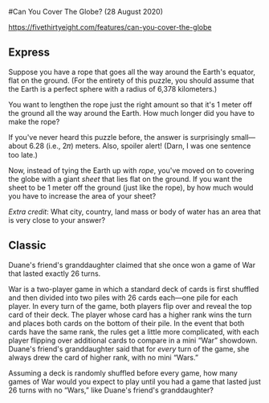#Can You Cover The Globe? (28 August 2020)

https://fivethirtyeight.com/features/can-you-cover-the-globe

## Express

Suppose you have a rope that goes all the way around the Earth's equator, flat on the ground.
(For the entirety of this puzzle, you should assume that the Earth is a perfect sphere with a radius of 6,378 kilometers.)

You want to lengthen the rope just the right amount so that it's 1 meter off the ground all the way around the Earth. How much longer did you have to make the rope?

If you've never heard this puzzle before, the answer is surprisingly small—about 6.28 (i.e., 2𝜋) meters.
Also, spoiler alert!
(Darn, I was one sentence too late.)

Now, instead of tying the Earth up with *rope*, you've moved on to covering the globe with a giant *sheet* that lies flat on the ground.
If you want the sheet to be 1 meter off the ground (just like the rope), by how much would you have to increase the area of your sheet?

*Extra credit*: What city, country, land mass or body of water has an area that is very close to your answer?

## Classic

Duane's friend's granddaughter claimed that she once won a game of War that lasted exactly 26 turns.

War is a two-player game in which a standard deck of cards is first shuffled and then divided into two piles with 26 cards each—one pile for each player.
In every turn of the game, both players flip over and reveal the top card of their deck.
The player whose card has a higher rank wins the turn and places both cards on the bottom of their pile.
In the event that both cards have the same rank, the rules get a little more complicated, with each player flipping over additional cards to compare in a mini “War” showdown.
Duane's friend's granddaughter said that for *every* turn of the game, she always drew the card of higher rank, with no mini “Wars.”

Assuming a deck is randomly shuffled before every game, how many games of War would you expect to play until you had a game that lasted just 26 turns with no “Wars,” like Duane's friend's granddaughter?

